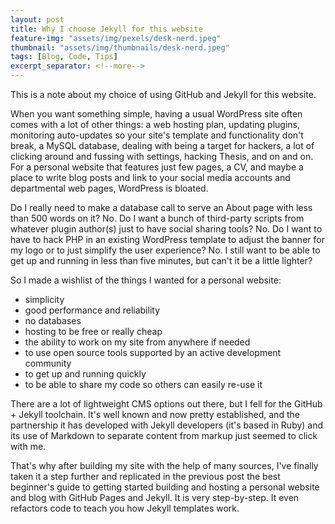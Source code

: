 ```yaml
---
layout: post
title: Why I choose Jekyll for this website
feature-img: "assets/img/pexels/desk-nerd.jpeg"
thumbnail: "assets/img/thumbnails/desk-nerd.jpeg"
tags: [Blog, Code, Tips]
excerpt_separator: <!--more-->
---
```


This is a note about my choice of using GitHub and Jekyll for this website.
<!--more-->

When you want something simple, having a usual WordPress site often comes with a lot of other things: a web hosting plan, updating plugins, monitoring auto-updates so your site's template and functionality don't break, a MySQL database, dealing with being a target for hackers, a lot of clicking around and fussing with settings, hacking Thesis, and on and on. For a personal website that features just few pages, a CV, and maybe a place to write blog posts and link to your social media accounts and departmental web pages, WordPress is bloated. 

Do I really need to make a database call to serve an About page with less than 500 words on it? No. Do I want a bunch of third-party scripts from whatever plugin author(s) just to have social sharing tools? No. Do I want to have to hack PHP in an existing WordPress template to adjust the banner for my logo or to just simplify the user experience? No. I still want to be able to get up and running in less than five minutes, but can't it be a little lighter?

So I made a wishlist of the things I wanted for a personal website:

* simplicity
* good performance and reliability
* no databases
* hosting to be free or really cheap
* the ability to work on my site from anywhere if needed
* to use open source tools supported by an active development community
* to get up and running quickly
* to be able to share my code so others can easily re-use it

There are a lot of lightweight CMS options out there, but I fell for the GitHub + Jekyll toolchain. It's well known and now pretty established, and the partnership it has developed with Jekyll developers (it's based in Ruby) and its use of Markdown to separate content from markup just seemed to click with me.

That's why after building my site with the help of many sources, I've finally taken it a step further and replicated in the previous post the best beginner's guide to getting started building and hosting a personal website and blog with GitHub Pages and Jekyll. It is very step-by-step. It even refactors code to teach you how Jekyll templates work.
